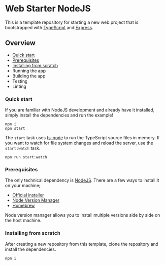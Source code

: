 # Web Starter NodeJS

This is a template repository for starting a new web project that is bootstrapped with [TypeScript](https://typescriptlang.org) and [Express](https://expressjs.com).

## Overview

- [Quick start](#quick-start)
- [Prerequisites](#prerequisites)
- [Installing from scratch](#installing-from-scratch)
- Running the app
- Building the app
- Testing
- Linting

### Quick start

If you are familiar with NodeJS development and already have it installed, simply install the dependencies and run the example!

    npm i
    npm start
    
The `start` task uses [ts-node](https://github.com/TypeStrong/ts-node) to run the TypeScript source files in memory. If you want to watch for file system changes and reload the server, use the `start:watch` task.

    npm run start:watch

### Prerequisites

The only technical dependency is [NodeJS](https://nodejs.org). There are a few ways to install it on your machine;

- [Official installer](https://nodejs.org/en/)
- [Node Version Manager](https://github.com/nvm-sh/nvm)
- [Homebrew](https://formulae.brew.sh/formula/node)

Node version manager allows you to install multiple versions side by side on the host machine.

### Installing from scratch

After creating a new repository from this template, clone the repository and install the dependencies.

    npm i 

